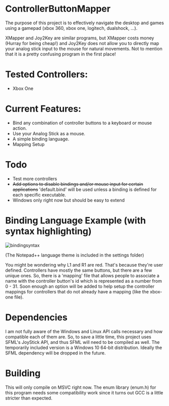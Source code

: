 # ControllerButtonMapper

The purpose of this project is to effectively navigate the desktop and games 
using a gamepad (xbox 360, xbox one, logitech, dualshock, ...).

XMapper and Joy2Key are similar programs, but XMapper costs money (Hurray for 
being cheap!) and Joy2Key does not allow you to directly map your analog stick
input to the mouse for natural movements.  Not to mention that it is a pretty
confusing program in the first place!

# Tested Controllers:
- Xbox One

# Current Features:

- Bind any combination of controller buttons to a keyboard or mouse action.
- Use your Analog Stick as a mouse.
- A simple binding language.
- Mapping Setup

# Todo

- Test more controllers
- ~~Add options to disable bindings and/or mouse input for certain applications~~
  'default.bind' will be used unless a binding is defined for each specific executable.
- Windows only right now but should be easy to extend

# Binding Language Example (with syntax highlighting)

![bindingsyntax](https://cloud.githubusercontent.com/assets/5145006/12012837/2a7c36f8-accd-11e5-80ed-a85198030396.png "Simple Binding Syntax")

(The Notepad++ language theme is included in the settings folder)

You might be wondering why L1 and R1 are red.  That's because they're user defined.  Controllers have mostly the same buttons,
but there are a few unique ones.  So, there is a 'mapping' file that allows people to associate a name with the controller button's
id which is represented as a number from 0 - 31.  Soon enough an option will be added to help setup the controller mappings for 
controllers that do not already have a mapping (like the xbox-one file).

# Dependencies

I am not fully aware of the Windows and Linux API calls necessary and how compatible each of them are.  So, to save a little time, this project uses SFML's JoyStick API, and thus SFML will need to be compiled as well.  The temporarily included version is a Windows 10 64-bit distribution.  Ideally the SFML dependency will be dropped in the future.

# Building

This will only compile on MSVC right now.  The enum library (enum.h) for this program needs some compatibility work since it turns out GCC is a little stricter than expected.
